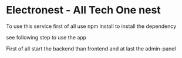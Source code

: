 <h1>Electronest - All Tech One nest </h1>
<p>To use this service first of all use npm install to install the dependency</p>
<P>see following step to use the app</P>
<p>First of all start the backend than frontend and at last the admin-panel</p>
